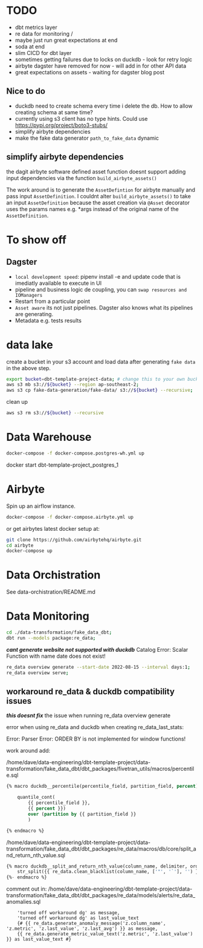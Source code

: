 # TODO
- dbt metrics layer
- re data for monitoring / 
- maybe just run great expectations at end
- soda at end
- slim CICD for dbt layer
- sometimes getting failures due to locks on duckdb - look for retry logic
- airbyte dagster have removed for now - will add in for other API data
- great expectations on assets - waiting for dagster blog post

## Nice to do
- duckdb need to create schema every time i delete the db. How to allow creating schema at same time?
- currently using s3 client has no type hints. Could use https://pypi.org/project/boto3-stubs/
- simplify airbyte dependencies
- make the fake data generator `path_to_fake_data` dynamic

## simplify airbyte dependencies

the dagit airbyte software defined asset function doesnt support adding input dependencies via the function `build_airbyte_assets()`

The work around is to generate the `AssetDefintion` for airbyte manually and pass input `AssetDefinition`. I couldnt alter `build_airbyte_assets()` to take an input `AssetDefinition` because the asset creation via `@Asset` decorator uses the params names e.g. *args instead of the original name of the `AssetDefinition`.

# To show off
## Dagster
- `local development speed`: pipenv install -e and update code that is imediatly available to execute in UI
- pipeline and business logic de coupling, you can `swap resources and IOManagers`
- Restart from a particular point
- `Asset aware` its not just pipelines. Dagster also knows what its pipelines are generating.
- Metadata e.g. tests results


# data lake

create a bucket in your s3 account and load data after generating `fake data` in the above step.

```bash
export bucket=dbt-template-project-data; # change this to your own bucket
aws s3 mb s3://${bucket} --region ap-southeast-2;
aws s3 cp fake-data-generation/fake-data/ s3://${bucket} --recursive;
```

clean up
```bash
aws s3 rm s3://${bucket} --recursive
```

# Data Warehouse

```bash
docker-compose -f docker-compose.postgres-wh.yml up
```

docker start dbt-template-project_postgres_1


# Airbyte

Spin up an airflow instance.
```bash
docker-compose -f docker-compose.airbyte.yml up
```

or get airbytes latest docker setup at:

```bash
git clone https://github.com/airbytehq/airbyte.git
cd airbyte
docker-compose up
```


# Data Orchistration

See data-orchistration/README.md

# Data Monitoring

```bash
cd ./data-transformation/fake_data_dbt;
dbt run --models package:re_data;
```

***cant generate website not supported with duckdb*** Catalog Error: Scalar Function with name date does not exist!
```bash
re_data overview generate --start-date 2022-08-15 --interval days:1;
re_data overview serve;
```

## workaround re_data & duckdb compatibility issues
***this doesnt fix*** the issue when running re_data overview generate

error when using re_data and duckdb when creating re_data_last_stats:

Error: Parser Error: ORDER BY is not implemented for window functions!

work around add:

/home/dave/data-engineering/dbt-template-project/data-transformation/fake_data_dbt/dbt_packages/fivetran_utils/macros/percentile.sql

```sql
{% macro duckdb__percentile(percentile_field, partition_field, percent)  %}

    quantile_cont( 
        {{ percentile_field }}, 
        {{ percent }}) 
        over (partition by {{ partition_field }}    
        )

{% endmacro %}
```

/home/dave/data-engineering/dbt-template-project/data-transformation/fake_data_dbt/dbt_packages/re_data/macros/db/core/split_and_return_nth_value.sql

```sql
{% macro duckdb__split_and_return_nth_value(column_name, delimiter, ordinal) -%}
    str_split({{ re_data.clean_blacklist(column_name, ['"', '`'], '') }}, '{{ delimiter }}', {{ ordinal }})[2]
{%- endmacro %}
```

comment out
in: /home/dave/data-engineering/dbt-template-project/data-transformation/fake_data_dbt/dbt_packages/re_data/models/alerts/re_data_anomalies.sql

```jinja
    'turned off workaround dg' as message,
    'turned off workaround dg' as last_value_text
    {# {{ re_data.generate_anomaly_message('z.column_name', 'z.metric', 'z.last_value', 'z.last_avg') }} as message,
    {{ re_data.generate_metric_value_text('z.metric', 'z.last_value') }} as last_value_text #}
```